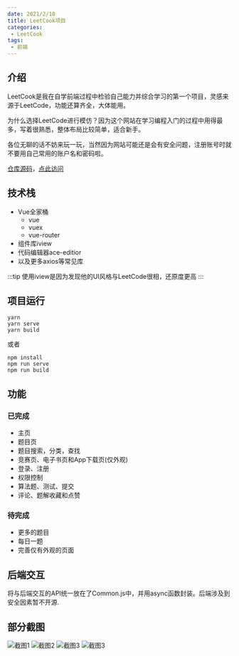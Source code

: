 ```yaml
---
date: 2021/2/10
title: LeetCook项目
categories:
 - LeetCook
tags:
 - 前端
---
```


## 介绍

LeetCook是我在自学前端过程中检验自己能力并综合学习的第一个项目，灵感来源于LeetCode，功能还算齐全，大体能用。

为什么选择LeetCode进行模仿？因为这个网站在学习编程入门的过程中用得最多，写着很熟悉，整体布局比较简单，适合新手。

各位无聊的话不妨来玩一玩，当然因为网站可能还是会有安全问题，注册账号时就不要用自己常用的账户名和密码啦。

[仓库源码](https://github.com/Unnatural16/LeetCook)，[点此访问](http://leetcook.limshung.site/)

## 技术栈

* Vue全家桶
  * vue
  * vuex
  * vue-router
* 组件库iview
* 代码编辑器ace-editior
* 以及更多axios等常见库

:::tip
使用iview是因为发现他的UI风格与LeetCode很相，还原度更高
:::

## 项目运行

```shell
yarn
yarn serve
yarn build
```

或者

```shell
npm install
npm run serve
npm run build
```

## 功能

### 已完成

* 主页
* 题目页
* 题目搜索，分类，查找
* 竞赛页、电子书页和App下载页(仅外观)
* 登录、注册
* 权限控制
* 算法题、测试、提交
* 评论、题解收藏和点赞

### 待完成

* 更多的题目
* 每日一题
* 完善仅有外观的页面

## 后端交互

将与后端交互的API统一放在了Common.js中，并用async函数封装。后端涉及到安全因素暂不开源.

## 部分截图

![截图1](http://image.limshung.site/pics/leetcook.limshung.site_problem_0_record.png)
![截图2](http://image.limshung.site/pics/leetcook.limshung.site_problem_0.png)
![截图3](http://image.limshung.site/pics/leetcook.limshung.site_home%20(1).png)
![截图3](http://image.limshung.site/pics/leetcook.limshung.site_home.png)
